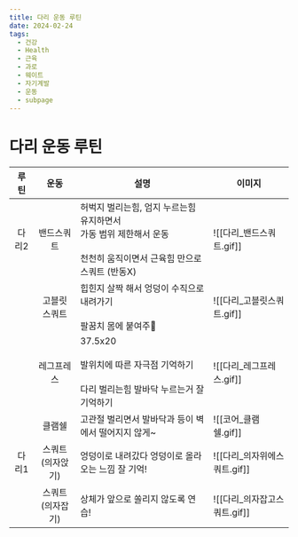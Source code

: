 ```yaml
---
title: 다리 운동 루틴
date: 2024-02-24
tags:
  - 건강
  - Health
  - 근육
  - 과로
  - 웨이트
  - 자기계발
  - 운동
  - subpage
---
```

# 다리 운동 루틴

| 루틴 | 운동 | 설명 | 이미지 |
| :--: | :--: | ---- | ---- |
| 다리2 | 밴드스쿼트 | 허벅지 벌리는힘, 엄지 누르는힘 유지하면서  <br>가동 범위 제한해서 운동<br><br>천천히 움직이면서 근육힘 만으로 스쿼트 (반동X) | ![[다리_밴드스쿼트.gif]] |
|  | 고블릿 스쿼트 | 힙힌지 살짝 해서 엉덩이 수직으로 내려가기<br>  <br>팔꿈치 몸에 붙여주 | ![[다리_고블릿스쿼트.gif]] |
|  | 레그프레스 | 37.5x20  <br><br>발위치에 따른 자극점 기억하기<br>  <br>다리 벌리는힘 발바닥 누르는거 잘 기억하기 | ![[다리_레그프레스.gif]] |
|  | 클램쉘 | 고관절 벌리면서 발바닥과 등이 벽에서 떨어지지 않게~ | ![[코어_클램쉘.gif]] |
| 다리1 | 스쿼트<br>(의자앉기) | 엉덩이로 내려갔다 엉덩이로 올라오는 느낌 잘 기억! | ![[다리_의자위에스쿼트.gif]] |
|  | 스쿼트<br>(의자잡기) | 상체가 앞으로 쏠리지 않도록 연습! | ![[다리_의자잡고스쿼트.gif]] |
